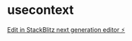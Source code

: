 # usecontext

[Edit in StackBlitz next generation editor ⚡️](https://stackblitz.com/~/github.com/blueeheavenn/usecontext)